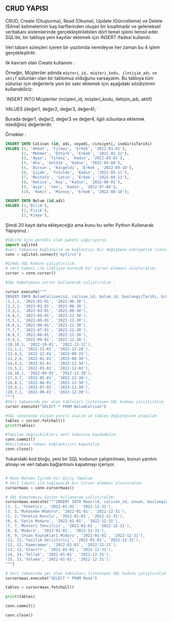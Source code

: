 ## CRUD YAPISI

CRUD, Create (Oluşturma), Read (Okuma), Update (Güncelleme) ve Delete (Silme) kelimelerinin baş harflerinden oluşan bir kısaltmadır ve geleneksel veritabanı sistemlerinde gerçekleştirilebilen dört temel işlemi temsil eder. SQL’de, bir tabloya yeni kayıtlar eklemek için INSERT ifadesi kullanılır.

Veri tabanı süreçleri içeren bir yazılımda neredeyse her zaman bu 4 işlem gerçekleştirilir. 

ilk kavram olan Create kullanımı : 

Örneğin, Müşteriler adında `müşteri_id, müşteri_kodu, iletişim_adı ve aktif` sütunları olan bir tablomuz olduğunu varsayalım. Bu tabloya tüm sütunlar için değerlerle yeni bir satır eklemek için aşağıdaki sözdizimini kullanabiliriz:

`INSERT INTO Müşteriler (müşteri_id, müşteri_kodu, iletişim_adı, aktif)

VALUES (değer1, değer2, değer3, değer4);
`

Burada değer1, değer2, değer3 ve değer4, ilgili sütunlara eklemek istediğiniz değerlerdir.

Örnekler : 


```sql
INSERT INTO Calisan (id, adi, soyadi, cinsiyeti, iseGirisTarihi)
VALUES (1, 'Ahmet', 'Yilmaz', 'Erkek', '2022-01-01'),
	   (2, 'Mehmet', 'Öztürk', 'Erkek', '2022-02-12'),
	   (3, 'Ayşe', 'Yilmaz', 'Kadın', '2022-03-01'),
	   (4, 'Ahu', 'Geldik', 'Kadın', '2022-04-04'),
	   (5, 'Dursun', 'Kalgeldi', 'Erkek', '2022-04-10'),
	   (6, 'Çiçek', 'Tutuldu', 'Kadın', '2022-05-11'),
	   (7, 'Mustafa', 'Çetin', 'Erkek', '2022-04-12'),
	   (8, 'Hatice', 'Kuş', 'Kadın', '2022-06-01'),
	   (9, 'Aşşe', 'Sen', 'Kadın', '2022-07-04'),
	   (10, 'Hamit', 'Minnoş', 'Erkek', '2022-08-10');


```

```sql
INSERT INTO Bolum (id,adi)
VALUES (1,'Bilim'),
       (2,'Fizik'),
       (3,'Kimya'),


```

Şimdi 20 kayıt daha ekleyeceğiz ama bunu bu sefer Python Kullanarak Yapıyoruz : 


```python
#SQLite için gerekli olan paketi çağırıyoruz.
import sqlite3
#veri tabanına bağlanalım ve bağlantıyı bir değişkene yükleyelim (conn)
conn = sqlite3.connect('myfirst')

#Şimdi SQL Kodunu çalıştırılım.
# veri tabanı ile iletişim kuracak bir Cursor elemanı oluşturalım:
cursor = conn.cursor()

#SQL komutumuzu cursor kullanarak çalıştıralım :

cursor.execute("""
INSERT INFO BolumCalisan(id, calisan_id, bolum_id, baslangicTarihi, bitisTarihi) VALUES
(1,1,1, '2022-01-01', '2022-06-30'),
(2,2,1, '2022-02-01', '2022-06-30'),
(3,3,1, '2022-03-01', '2022-09-30'),
(4,4,1, '2022-04-01', '2022-12-30'),
(5,5,1, '2022-05-01', '2022-12-30'),
(6,6,1, '2022-06-01', '2022-12-30'),
(7,7,7, '2022-07-01', '2022-12-30'),
(8,8,7, '2022-08-01', '2022-12-30'),
(9,9,1, '2022-09-01', '2022-12-30'),
(10,10,1, '2022-10-01', '2022-12-12'),
(11,1,1, '2022-11-01', '2022-12-28'),
(12,4,3, '2022-12-01', '2022-09-25'),
(13,2,4, '2022-01-01', '2023-08-30'),
(14,4,3, '2022-02-01', '2022-12-30'),
(15,5,2, '2022-03-01', '2022-12-03'),
(16,16,1, '2022-04-01', '2022-12-30'),
(17,3,7, '2022-05-01', '2022-12-30'),
(18,8,1, '2022-06-01', '2023-12-30'),
(19,9,1, '2022-07-01', '2023-12-30'),
(20,7,1, '2022-08-01', '2023-12-30');
""")
#Veri tabanında yer alan tabloları listeleyen SQL kodunu çalıştıralım
cursor.execute("SELECT * FROM BolumCalisan")

#SQL sonucunda oluşan yanıtı alalım ve tables değiştenine atayalım
tables = cursor.fetchall()
print(tables)

#Yapilan değişiklikleri veri tabanına kaydedelim:
conn.commit()
#Veritabanı tabanı bağlantısını kapatalım
conn.close()


```

Yukarıdaki kod bloğu, yeni bir SQL kodunun çalıştırılması, bunun yanıtını almayı ve veri tabanı bağlantısını kapatmayı içeriyor.


```python

# Maas Bolumu İçinde bir Giriş Yapalım
# Veri tabani ile saglayacak bir Cursor elemani olusturalim:
cursormaas = conn.cursormaas()

# SQL komutumuzu Cursor kullanarak calistiralzm:
cursormaas.execute("""INSERT INTO Maas(id, calisan_id, unvan, baslangicTarihi, bitisTarihi) VALUES
(1, 1, 'Yönetici', '2022-01-01', '2022-12-31'),
(3, 5,'Muhasebe Müdüru*, '2022-01-01', '2022-12-31'),
(2, 2,'Yönetim Kurulu', '2022-01-01', '2022-12-31'),
(6, 6,'Satis Muduru', '2022-01-01', '2022-12-31'),
(7, 7,'Müsteri Tensilcis', '2022-01-01', '2022-12-31'),
(8, 8,'Müduru', '2022-01-01', '2022-12-31'),
(9, 9,'Insan Kaynaklar1 Müduru', '2022-01-01', '2022-12-31'),
(11, 11,'Yazilim Gelistirici', '2022-01-01', '2022-12-31'),
(12, 12,'Kameraman', '2022-01-01', '2022-12-31'),
(13, 13,'Starrrr', '2022-01-01', '2022-12-31'),
(14, 14,'Tellak', '2022-01-01', '2022-12-31'),
(15, 15,'Yalama', '2022-01-01', '2022-12-31');
""")

# Veri tabanında yer alan tabloları listeleyen SQL kodunu çalıştıralım
cursormaas.execute("SELECT * FROM Maas")

tables = cursormaas.fetchall()

print(tables)

conn.commit()

conn.close()






```